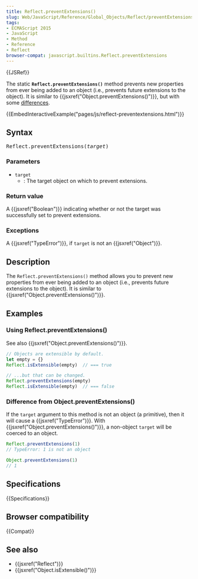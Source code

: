 ```yaml
---
title: Reflect.preventExtensions()
slug: Web/JavaScript/Reference/Global_Objects/Reflect/preventExtensions
tags:
- ECMAScript 2015
- JavaScript
- Method
- Reference
- Reflect
browser-compat: javascript.builtins.Reflect.preventExtensions
---
```

{{JSRef}}

The static **`Reflect.preventExtensions()`** method prevents new properties from
ever being added to an object (i.e., prevents future extensions to the object).
It is similar to {{jsxref("Object.preventExtensions()")}}, but with
some [differences](#difference_from_object.preventExtensions).

{{EmbedInteractiveExample("pages/js/reflect-preventextensions.html")}}

## Syntax

<pre class="brush: js">
Reflect.preventExtensions(<var>target</var>)
</pre>

### Parameters

- `target`
  - : The target object on which to prevent extensions.

### Return value

A {{jsxref("Boolean")}} indicating whether or not the target was
successfully set to prevent extensions.

### Exceptions

A {{jsxref("TypeError")}}, if `target` is not an
{{jsxref("Object")}}.

## Description

The `Reflect.preventExtensions()` method allows you to prevent new properties
from ever being added to an object (i.e., prevents future extensions to the
object). It is similar to {{jsxref("Object.preventExtensions()")}}.

## Examples

### Using Reflect.preventExtensions()

See also {{jsxref("Object.preventExtensions()")}}.

```js
// Objects are extensible by default.
let empty = {}
Reflect.isExtensible(empty)  // === true

// ...but that can be changed.
Reflect.preventExtensions(empty)
Reflect.isExtensible(empty)  // === false
```

### Difference from Object.preventExtensions()

If the `target` argument to this method is not an object (a primitive), then it
will cause a {{jsxref("TypeError")}}. With
{{jsxref("Object.preventExtensions()")}}, a non-object `target` will
be coerced to an object.

```js
Reflect.preventExtensions(1)
// TypeError: 1 is not an object

Object.preventExtensions(1)
// 1
```

## Specifications

{{Specifications}}

## Browser compatibility

{{Compat}}

## See also

- {{jsxref("Reflect")}}
- {{jsxref("Object.isExtensible()")}}
